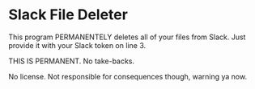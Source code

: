 # Slack File Deleter

This program PERMANENTELY deletes all of your files from Slack. Just provide it with your Slack token on line 3.

THIS IS PERMANENT. No take-backs.

No license. Not responsible for consequences though, warning ya now.